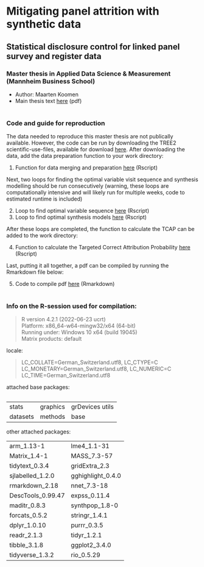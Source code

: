 # Mitigating panel attrition with synthetic data
## Statistical disclosure control for linked panel survey and register data
### Master thesis in Applied Data Science & Measurement (Mannheim Business School)

- Author: Maarten Koomen
- Main thesis text [here](Mitigating_panel_attrition_with_syndata.pdf) (pdf) <br> <br>

### Code and guide for reproduction

The data needed to reproduce this master thesis are not publically available. However, the code can be run by downloading the TREE2 scientific-use-files, available for download [here](https://www.swissubase.ch/en/catalogue/studies/12476/17413/datasets/1255/2026/overview). After downloading the data, add the data preparation function to your work directory: 

1. Function for data merging and preparation [here](data_tree_ext.R) (Rscript)

Next, two loops for finding the optimal variable visit sequence and synthesis modelling should be run consecutively (warning, these loops are computationally intensive and will likely run for multiple weeks, code to estimated runtime is included) 

2. Loop to find optimal variable sequence [here](find_sequence.R) (Rscript)
3. Loop to find optimal synthesis models [here](find_model.R) (Rscript)

After these loops are completed, the function to calculate the TCAP can be added to the work directory:

4. Function to calculate the Targeted Correct Attribution Probability [here](tcap.R) (Rscript)

Last, putting it all together, a pdf can be compiled by running the Rmarkdown file below:

5. Code to compile pdf [here](Mitigating_panel_attrition.Rmd) (Rmarkdown)
<br> <br> 

### Info on the R-session used for compilation: 

> R version 4.2.1 (2022-06-23 ucrt) <br> 
> Platform: x86_64-w64-mingw32/x64 (64-bit) <br> 
> Running under: Windows 10 x64 (build 19045) <br> 
> Matrix products: default

locale:
>LC_COLLATE=German_Switzerland.utf8, LC_CTYPE=C                         
>LC_MONETARY=German_Switzerland.utf8, LC_NUMERIC=C                       
>LC_TIME=German_Switzerland.utf8    

attached base packages: <br>
<table align="left">
    <tr>
        <td align="left">stats</td>
        <td align="left">graphics</td>
        <td align="left">grDevices utils</td>
    </tr>
    <tr>
        <td align="left">datasets</td>
        <td align="left">methods</td>
        <td align="left">base</td>
    </tr>
</table>
<br>
<br>
<br>
<br>
other attached packages: 
<br>
<table align="left">
    <tr>
        <td align="left">arm_1.13-1</td>
        <td align="left">lme4_1.1-31</td>
    </tr>
    <tr>
        <td align="left">Matrix_1.4-1</td>
        <td align="left">MASS_7.3-57</td>
    </tr>
    <tr>
        <td align="left">tidytext_0.3.4</td>
        <td align="left">gridExtra_2.3</td>
    </tr>
    <tr>
        <td align="left">sjlabelled_1.2.0</td>
        <td align="left">gghighlight_0.4.0</td>
    </tr>
    <tr>
        <td align="left">rmarkdown_2.18</td>
        <td align="left">nnet_7.3-18</td>
    </tr>
    <tr>
        <td align="left">DescTools_0.99.47</td>
        <td align="left">expss_0.11.4</td>
    </tr> 
    <tr>
        <td align="left">maditr_0.8.3</td>
        <td align="left">synthpop_1.8-0</td>
    </tr>
    <tr>
        <td align="left">forcats_0.5.2</td>
        <td align="left">stringr_1.4.1</td>
    </tr> 
    <tr>
        <td align="left">dplyr_1.0.10</td>
        <td align="left">purrr_0.3.5</td>
    </tr>
    <tr>
        <td align="left">readr_2.1.3</td>
        <td align="left">tidyr_1.2.1</td>
    </tr> 
    <tr>
        <td align="left">tibble_3.1.8</td>
        <td align="left">ggplot2_3.4.0 </td>
    </tr>
    <tr>
        <td align="left">tidyverse_1.3.2</td>
        <td align="left">rio_0.5.29</td>
    </tr>  
</table>         
